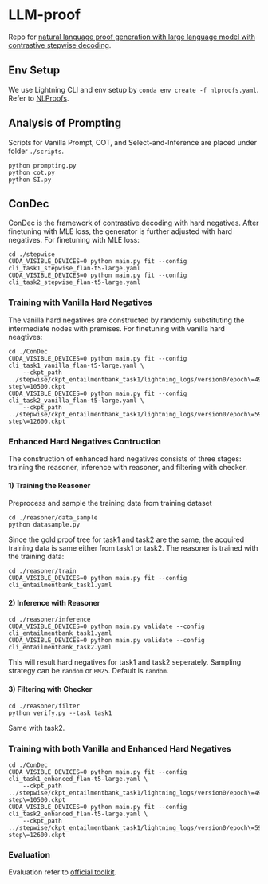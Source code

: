 # LLM-proof
Repo for [natural language proof generation with large language model with contrastive stepwise decoding](https://arxiv.org/pdf/2311.06736).
## Env Setup
We use Lightning CLI and env setup by `conda env create -f nlproofs.yaml`. Refer to [NLProofs](https://github.com/princeton-nlp/NLProofS).

## Analysis of Prompting
Scripts for Vanilla Prompt, COT, and Select-and-Inference are placed under folder `./scripts`.
```
python prompting.py
python cot.py
python SI.py
```
## ConDec
ConDec is the framework of contrastive decoding with hard negatives. After finetuning with MLE loss, the generator is further adjusted with hard negatives.
For finetuning with MLE loss:
```
cd ./stepwise
CUDA_VISIBLE_DEVICES=0 python main.py fit --config cli_task1_stepwise_flan-t5-large.yaml
CUDA_VISIBLE_DEVICES=0 python main.py fit --config cli_task2_stepwise_flan-t5-large.yaml
```
### Training with Vanilla Hard Negatives
The vanilla hard negatives are constructed by randomly substituting the intermediate nodes with premises. For finetuning with vanilla hard neagtives:
```
cd ./ConDec
CUDA_VISIBLE_DEVICES=0 python main.py fit --config cli_task1_vanilla_flan-t5-large.yaml \
    --ckpt_path ../stepwise/ckpt_entailmentbank_task1/lightning_logs/version0/epoch\=499-step\=10500.ckpt
CUDA_VISIBLE_DEVICES=0 python main.py fit --config cli_task2_vanilla_flan-t5-large.yaml \
    --ckpt_path ../stepwise/ckpt_entailmentbank_task1/lightning_logs/version0/epoch\=599-step\=12600.ckpt
```
### Enhanced Hard Negatives Contruction
The construction of enhanced hard negatives consists of three stages: training the reasoner, inference with reasoner, and filtering with checker.
#### 1) Training the Reasoner
Preprocess and sample the training data from training dataset
```
cd ./reasoner/data_sample
python datasample.py
```
Since the gold proof tree for task1 and task2 are the same, the acquired training data is same either from task1 or task2. The reasoner is trained with the training data:
```
cd ./reasoner/train
CUDA_VISIBLE_DEVICES=0 python main.py fit --config cli_entailmentbank_task1.yaml
```
#### 2) Inference with Reasoner
```
cd ./reasoner/inference
CUDA_VISIBLE_DEVICES=0 python main.py validate --config cli_entailmentbank_task1.yaml
CUDA_VISIBLE_DEVICES=0 python main.py validate --config cli_entailmentbank_task2.yaml
```
This will result hard negatives for task1 and task2 seperately. Sampling strategy can be `random` or `BM25`. Default is `random`.
#### 3) Filtering with Checker
```
cd ./reasoner/filter
python verify.py --task task1
```
Same with task2.

### Training with both Vanilla and Enhanced Hard Negatives
```
cd ./ConDec
CUDA_VISIBLE_DEVICES=0 python main.py fit --config cli_task1_enhanced_flan-t5-large.yaml \
    --ckpt_path ../stepwise/ckpt_entailmentbank_task1/lightning_logs/version0/epoch\=499-step\=10500.ckpt
CUDA_VISIBLE_DEVICES=0 python main.py fit --config cli_task2_enhanced_flan-t5-large.yaml \
    --ckpt_path ../stepwise/ckpt_entailmentbank_task1/lightning_logs/version0/epoch\=599-step\=12600.ckpt
```

### Evaluation
Evaluation refer to [official toolkit](https://github.com/allenai/entailment_bank).

